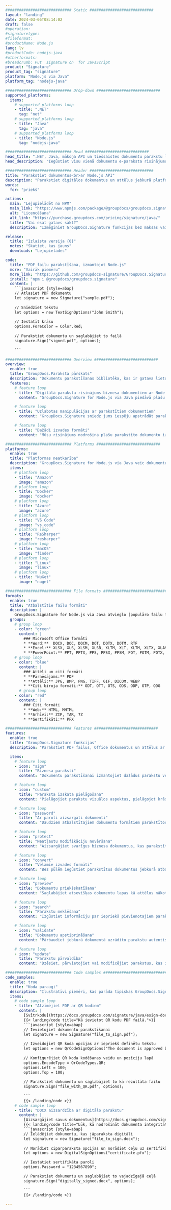 ```yaml
---
############################# Static ############################
layout: "landing"
date: 2024-03-05T08:14:02
draft: false
#operation: 
#signaturetype: 
#fileformat: 
#productName: Node.js
lang: lv
#productCode: nodejs-java
#otherformats: 
#breadcrumb: Put  signature on  for JavaScript
product: "Signature"
product_tag: "signature"
platform: "Node.js via Java"
platform_tag: "nodejs-java"

############################# Drop-down ############################
supported_platforms:
  items:
    # supported_platforms loop
    - title: ".NET"
      tag: "net"
    # supported_platforms loop
    - title: "Java"
      tag: "java"
    # supported_platforms loop
    - title: "Node.js"
      tag: "nodejs-java"

############################# Head ############################
head_title: ".NET, Java, mākoņa API un tiešsaistes dokumentu parakstu lietotnes"
head_description: "Iegūstiet visu vienā dokumentu e-paraksta risinājumu .NET, Java un mākoņa lietojumprogrammām. Parakstiet izplatītos dokumentu formātus tiešsaistē, izmantojot vienkāršu vilkšanas un nomešanas funkciju"

############################# Header ############################
title: "Parakstiet dokumentus<br>ar Node.js API"
description: "Parakstiet digitālos dokumentus un attēlus jebkurā platformā, izmantojot mūsu elastīgās API un uz lietotnēm balstītus risinājumus programmētājiem un galalietotājiem."
words:
  for: "priekš"

actions:
  main: "Lejupielādēt no NPM"
  main_link: "https://www.npmjs.com/package/@groupdocs/groupdocs.signature/"
  alt: "Licencēšana"
  alt_link: "https://purchase.groupdocs.com/pricing/signature/java/"
  title: "Vai esat gatavs sākt?"
  description: "Izmēģiniet GroupDocs.Signature funkcijas bez maksas vai pieprasiet licenci"

release:
  title: "Izlaista versija {0}"
  notes: "Skatiet, kas jauns"
  downloads: "Lejupielādes"

code:
  title: "PDF failu parakstīšana, izmantojot Node.js"
  more: "Vairāk piemēru"
  more_link: "https://github.com/groupdocs-signature/GroupDocs.Signature-for-Node.js-via-Java/"
  install: "npm i @groupdocs/groupdocs.signature"
  content: |
    ```javascript {style=abap}   
    // Atlasiet PDF dokumentu
    let signature = new Signature("sample.pdf");
    
    // Sniedziet tekstu
    let options = new TextSignOptions("John Smith");
    
    // Iestatīt krāsu
    options.ForeColor = Color.Red;
    
    // Parakstiet dokumentu un saglabājiet to failā
    signature.Sign("signed.pdf", options);
    
    ```

############################# Overview ############################
overview:
  enable: true
  title: "GroupDocs.Paraksta pārskats"
  description: "Dokumentu parakstīšanas bibliotēka, kas ir gatava lietošanai Node.js lietojumprogrammās"
  features:
    # feature loop
    - title: "Digitālā paraksta risinājums biznesa dokumentiem ar Node.js"
      content: "GroupDocs.Signature for Node.js via Java piedāvā plašu digitālā paraksta opciju kopumu PDF, Office dokumentiem un attēliem. Ir pieejams teksts, svītrkodi, attēli, digitālie sertifikāti un metadati. Racionalizēta dokumentu apstrāde nodrošina efektivitāti."

    # feature loop
    - title: "Uzlabotas manipulācijas ar parakstītiem dokumentiem"
      content: "GroupDocs.Signature sniedz jums iespēju apstrādāt parakstītus dokumentus. Meklējiet un apstipriniet parakstus, izmantojot dažādus kritērijus. Turklāt izņemiet detalizētu dokumenta informāciju vai ģenerējiet lapu priekšskatījuma attēlus."

    # feature loop
    - title: "Dažādi izvades formāti"
      content: "Mūsu risinājums nodrošina plašu parakstīto dokumentu izvades formāta kontroli. Precīzi novietojiet parakstus jebkurā lapā un pielāgojiet to izskatu. Saglabājiet parakstītos dokumentus daudzos atbalstītos formātos un pēc izvēles nostipriniet tos ar parolēm."

############################# Platforms ############################
platforms:
  enable: true
  title: "Platformas neatkarība"
  description: "GroupDocs.Signature for Node.js via Java veic dokumentu apstrādi ar dažādām operētājsistēmām"
  items:
    # platform loop
    - title: "Amazon"
      image: "amazon"
    # platform loop
    - title: "Docker"
      image: "docker"
    # platform loop
    - title: "Azure"
      image: "azure"
    # platform loop
    - title: "VS Code"
      image: "vs_code"
    # platform loop
    - title: "ReSharper"
      image: "resharper"
    # platform loop
    - title: "macOS"
      image: "finder"
    # platform loop
    - title: "Linux"
      image: "linux"
    # platform loop
    - title: "NuGet"
      image: "nuget"

############################# File formats ############################
formats:
  enable: true
  title: "Atbalstītie failu formāti"
  description: |
    GroupDocs.Signature for Node.js via Java atvieglo [populāro failu formātu](https://docs.groupdocs.com/signature/java/supported-document-formats/) darbības.
  groups:
    # group loop
    - color: "green"
      content: |
        ### Microsoft Office formāti
        * **Word:**  DOCX, DOC, DOCM, DOT, DOTX, DOTM, RTF
        * **Excel:** XLSX, XLS, XLSM, XLSB, XLTM, XLT, XLTM, XLTX, XLAM, SXC, SpreadsheetML
        * **PowerPoint:** PPT, PPTX, PPS, PPSX, PPSM, POT, POTM, POTX, PPTM
    # group loop
    - color: "blue"
      content: |
        ### Attēli un citi formāti
        * **Pārnēsājams:** PDF
        * **Attēli:** JPG, BMP, PNG, TIFF, GIF, DICOM, WEBP
        * **Citi biroja formāti:** ODT, OTT, OTS, ODS, ODP, OTP, ODG
      # group loop
    - color: "red"
      content: |
        ### Citi formāti
        * **Web:** HTML, MHTML
        * **Arhīvi:** ZIP, TAR, 7Z
        * **Sertifikāti:** PFX

############################# Features ############################
features:
  enable: true
  title: "GroupDocs.Signature funkcijas"
  description: "Parakstiet PDF failus, Office dokumentus un attēlus ar ciparparakstiem"

  items:
    # feature loop
    - icon: "sign"
      title: "Biznesa paraksti"
      content: "Dokumentu parakstīšanai izmantojiet dažādus parakstu veidus. Precīzi ievietojiet ciparparakstus jebkurā lapas vietā."

    # feature loop
    - icon: "custom"
      title: "Paraksta izskata pielāgošana"
      content: "Pielāgojiet parakstu vizuālos aspektus, pielāgojot krāsu, fontu, apmales, rotāciju un daudz ko citu, lai sasniegtu vēlamo rezultātu."

    # feature loop
    - icon: "password"
      title: "Ar paroli aizsargāti dokumenti"
      content: "Daudziem atbalstītajiem dokumentu formātiem parakstītos dokumentus aizsargājiet ar paroli, lai nodrošinātu papildu drošību."

    # feature loop
    - icon: "protect"
      title: "Neatļautu modifikāciju novēršana"
      content: "Aizsargājiet svarīgus biznesa dokumentus, kas parakstīti ar digitālajiem sertifikātiem, no nesankcionētām izmaiņām."

    # feature loop
    - icon: "convert"
      title: "Vēlamie izvades formāti"
      content: "Bez pūlēm iegūstiet parakstītus dokumentus jebkurā atbalstītā formātā. Ērti konvertējiet MS Word dokumentus PDF formātā."

    # feature loop
    - icon: "preview"
      title: "Dokumentu priekšskatīšana"
      content: "Saglabājiet atsevišķas dokumentu lapas kā attēlus nākotnes vajadzībām."

    # feature loop
    - icon: "search"
      title: "Parakstu meklēšana"
      content: "Izgūstiet informāciju par iepriekš pievienotajiem parakstiem savos dokumentos."

    # feature loop
    - icon: "validate"
      title: "Dokumentu apstiprināšana"
      content: "Pārbaudiet jebkurā dokumentā uzrādīto parakstu autentiskumu."

    # feature loop
    - icon: "update"
      title: "Parakstu pārvaldība"
      content: "Dzēsiet, pārvietojiet vai modificējiet parakstus, kas ievietoti jebkurā dokumenta lapā."

############################# Code samples ############################
code_samples:
  enable: true
  title: "Koda paraugi"
  description: "Ilustratīvi piemēri, kas parāda tipiskas GroupDocs.Signature for Node.js via Java darbības"
  items:
    # code sample loop
    - title: "Atzīmējiet PDF ar QR kodiem"
      content: |
        [Svītrkodu](https://docs.groupdocs.com/signature/java/esign-document-with-qr-code-signature/) iekļaušana konkrētās PDF dokumentu lapās var racionalizēt biznesa procesus. Šajā sadaļā ir sniegts piemērs QR koda pievienošanai, izmantojot GroupDocs.Signature for Node.js via Java.
        {{< landing/code title="Kā ievietot QR kodu PDF failā.">}}
        ```javascript {style=abap}
        // Ievietojiet dokumentu parakstīšanai
        let signature = new Signature("file_to_sign.pdf");
        
        // Izveidojiet QR koda opcijas ar iepriekš definētu tekstu
        let options = new QrCodeSignOptions("The document is approved by John Smith");
        
        // Konfigurējiet QR koda kodēšanas veidu un pozīciju lapā
        options.EncodeType = QrCodeTypes.QR;
        options.Left = 100;
        options.Top = 100;
            
        // Parakstiet dokumentu un saglabājiet to kā rezultāta failu
        signature.Sign("file_with_QR.pdf", options);
        
        ```
        {{< /landing/code >}}
    # code sample loop
    - title: "DOCX aizsardzība ar digitālo parakstu"
      content: |
        [Aizsargājiet savus dokumentus](https://docs.groupdocs.com/signature/java/esign-document-with-digital-signature/) ar parakstiem, kuru pamatā ir ciparsertifikāti. Digitālais paraksts aizsargā jūsu biznesa dokumentus pret satura izmaiņām.
        {{< landing/code title="Lūk, kā nodrošināt dokumenta integritāti.">}}
        ```javascript {style=abap}   
        // Ielādējiet dokumentu, kas jāparaksta digitāli
        let signature = new Signature("file_to_sign.docx");
        
        // Norādiet ciparparaksta opcijas un norādiet ceļu uz sertifikāta failu
        let options = new DigitalSignOptions("certificate.pfx");

        // Iestatiet sertifikāta paroli
        options.Password = "1234567890";

        // Parakstiet dokumentu un saglabājiet to vajadzīgajā ceļā
        signature.Sign("digitally_signed.docx", options);

        ```
        {{< /landing/code >}}

---
```

